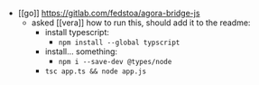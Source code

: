 - [[go]] https://gitlab.com/fedstoa/agora-bridge-js
	- asked [[vera]] how to run this, should add it to the readme:
		- install typescript:
			- `npm install --global typscript`
		- install... something:
			- `npm i --save-dev @types/node`
		- `tsc app.ts && node app.js`